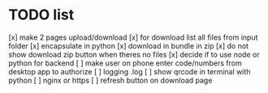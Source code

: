 # TODO list

[x] make 2 pages upload/download
[x] for download list all files from input folder
[x] encapsulate in python
[x] download in bundle in zip
[x] do not show download zip button when theres no files
[x] decide if to use node or python for backend
[ ] make user on phone enter code/numbers from desktop app to authorize
[ ] logging .log
[ ] show qrcode in terminal with python
[ ] nginx or https
[ ] refresh button on download page
